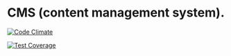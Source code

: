 # CMS (content management system).
[![Code Climate](https://codeclimate.com/github/Alaa-Khattab/myCMS/badges/gpa.svg)](https://codeclimate.com/github/Alaa-Khattab/myCMS)

[![Test Coverage](https://codeclimate.com/github/Alaa-Khattab/myCMS/badges/coverage.svg)](https://codeclimate.com/github/Alaa-Khattab/myCMS/coverage)
